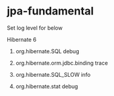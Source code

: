 # jpa-fundamental


Set log level for below

Hibernate 6

1. org.hibernate.SQL debug

2. org.hibernate.orm.jdbc.binding  trace
3. org.hibernate.SQL_SLOW   info
4. org.hibernate.stat   debug


